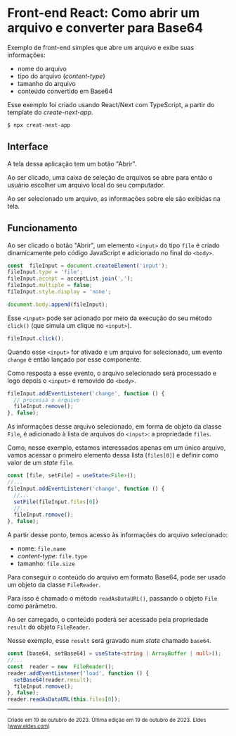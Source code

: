 # Front-end React: Como abrir um arquivo e converter para Base64

Exemplo de front-end simples que abre um arquivo e exibe suas informações:

- nome do arquivo
- tipo do arquivo (*content-type*)
- tamanho do arquivo
- conteúdo convertido em Base64

Esse exemplo foi criado usando React/Next com TypeScript, a partir do template do *create-next-app*.

```console
$ npx creat-next-app
```

## Interface

A tela dessa aplicação tem um botão "Abrir".

Ao ser clicado, uma caixa de seleção de arquivos se abre para então o usuário escolher um arquivo local do seu computador.

Ao ser selecionado um arquivo, as informações sobre ele são exibidas na tela.

## Funcionamento

Ao ser clicado o botão "Abrir", um elemento `<input>` do tipo `file` é criado dinamicamente pelo código JavaScript e adicionado no final do `<body>`.

```typescript
const  fileInput = document.createElement('input');
fileInput.type = 'file';
fileInput.accept = acceptList.join(',');
fileInput.multiple = false;
fileInput.style.display = 'none';

document.body.append(fileInput);
```

Esse `<input>` pode ser acionado por meio da execução do seu método `click()` (que simula um clique no `<input>`).

```typescript
fileInput.click();
```

Quando esse `<input>` for ativado e um arquivo for selecionado,  um evento `change` é então lançado por esse componente.

Como resposta a esse evento, o arquivo selecionado será processado e logo depois o `<input>` é removido do `<body>`.

```typescript
fileInput.addEventListener('change', function () {
  // processa o arquivo
  fileInput.remove();
}, false);
```

As informações desse arquivo selecionado, em forma de objeto da classe `File`, é adicionado à lista de arquivos do `<input>`: a propriedade `files`.

Como, nesse exemplo, estamos interessados apenas em um único arquivo, vamos acessar o primeiro elemento dessa lista (`files[0]`) e definir como valor de um *state* `file`.

```typescript
const [file, setFile] = useState<File>();
//...
fileInput.addEventListener('change', function () {
  //...
  setFile(fileInput.files[0])
  //...
  fileInput.remove();
}, false);
```

A partir desse ponto, temos acesso às informações do arquivo selecionado:

- nome: `file.name`
- *content-type*: `file.type`
- tamanho: `file.size`

Para conseguir o conteúdo do arquivo em formato Base64, pode ser usado um objeto da classe `FileReader`.

Para isso é chamado o método `readAsDataURL()`, passando o objeto `File` como parâmetro.

Ao ser carregado, o conteúdo poderá ser acessado pela propriedade `result` do objeto `FileReader`.

Nesse exemplo, esse `result` será gravado num *state* chamado `base64`.

```typescript
const [base64, setBase64] = useState<string | ArrayBuffer | null>();
//...
const  reader = new  FileReader();
reader.addEventListener('load', function () {
  setBase64(reader.result);
  fileInput.remove();
}, false);
reader.readAsDataURL(this.files[0]);
```
---
<small>Criado em 19 de outubro de 2023.</small>
<small>Última edição em 19 de outubro de 2023.</small>
<small>Eldes (www.eldes.com)</small>